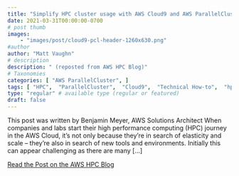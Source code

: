 ```yaml
---
title: "Simplify HPC cluster usage with AWS Cloud9 and AWS ParallelCluster"
date: 2021-03-31T00:00:00-0700
# post thumb
images:
    - "images/post/cloud9-pcl-header-1260x630.png"
#author
author: "Matt Vaughn"
# description
description: " (reposted from AWS HPC Blog)"
# Taxonomies
categories: [ "AWS ParallelCluster", ]
tags: [ "HPC",  "ParallelCluster",  "Cloud9",  "Technical How-to",  "hpcblog", ]
type: "regular" # available type (regular or featured)
draft: false
---
```


This post was written by Benjamin Meyer, AWS Solutions Architect When companies and labs start their high performance computing (HPC) journey in the AWS Cloud, it’s not only because they’re in search of elasticity and scale – they’re also in search of new tools and environments. Initially this can appear challenging as there are many […]

<a href="https://aws.amazon.com/blogs/hpc/simplify-hpc-cluster-usage-with-aws-cloud9-and-aws-parallelcluster/" class="btn btn-primary btn-lg active" role="button" aria-pressed="true" style="margin-top: 8px;">Read the Post on the AWS HPC Blog</a>